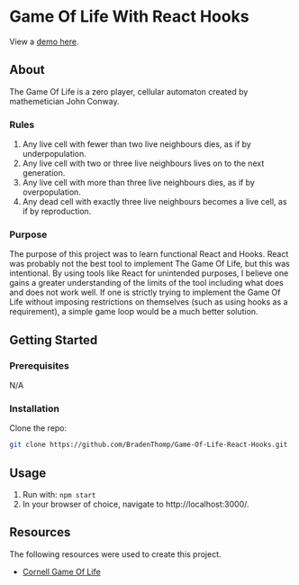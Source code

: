 # Game Of Life With React Hooks
View a [demo here](http://www.youtube.com/watch?v=hGrzTAmNfoc "Conway's Game Of Life With React Hooks").

## About
The Game Of Life is a zero player, cellular automaton created by mathemetician John Conway.  

### Rules
1) Any live cell with fewer than two live neighbours dies, as if by underpopulation.
2) Any live cell with two or three live neighbours lives on to the next generation.
3) Any live cell with more than three live neighbours dies, as if by overpopulation.
4) Any dead cell with exactly three live neighbours becomes a live cell, as if by reproduction.

### Purpose
The purpose of this project was to learn functional React and Hooks.  React was probably not the best tool to implement The Game Of Life, but this was intentional.  By using tools like React for unintended purposes, I believe one gains a greater understanding of the limits of the tool including what does and does not work well.  If one is strictly trying to implement the Game Of Life without imposing restrictions on themselves (such as using hooks as a requirement), a simple game loop would be a much better solution.

## Getting Started
### Prerequisites
N/A

### Installation
Clone the repo:
```bash
git clone https://github.com/BradenThomp/Game-Of-Life-React-Hooks.git
```

## Usage
1. Run with: ```npm start```
2. In your browser of choice, navigate to http://localhost:3000/.

## Resources
The following resources were used to create this project.
* [Cornell Game Of Life](http://pi.math.cornell.edu/~lipa/mec/lesson6.html)
